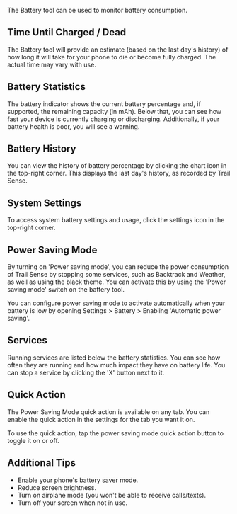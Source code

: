 The Battery tool can be used to monitor battery consumption.

## Time Until Charged / Dead
The Battery tool will provide an estimate (based on the last day's history) of how long it will take for your phone to die or become fully charged. The actual time may vary with use.

## Battery Statistics
The battery indicator shows the current battery percentage and, if supported, the remaining capacity (in mAh). Below that, you can see how fast your device is currently charging or discharging. Additionally, if your battery health is poor, you will see a warning.

## Battery History
You can view the history of battery percentage by clicking the chart icon in the top-right corner. This displays the last day's history, as recorded by Trail Sense.

## System Settings
To access system battery settings and usage, click the settings icon in the top-right corner.

## Power Saving Mode
By turning on 'Power saving mode', you can reduce the power consumption of Trail Sense by stopping some services, such as Backtrack and Weather, as well as using the black theme. You can activate this by using the 'Power saving mode' switch on the battery tool.

You can configure power saving mode to activate automatically when your battery is low by opening Settings > Battery > Enabling 'Automatic power saving'.

## Services
Running services are listed below the battery statistics. You can see how often they are running and how much impact they have on battery life. You can stop a service by clicking the 'X' button next to it.

## Quick Action
The Power Saving Mode quick action is available on any tab. You can enable the quick action in the settings for the tab you want it on.

To use the quick action, tap the power saving mode quick action button to toggle it on or off.

## Additional Tips
- Enable your phone's battery saver mode.
- Reduce screen brightness.
- Turn on airplane mode (you won't be able to receive calls/texts).
- Turn off your screen when not in use.
